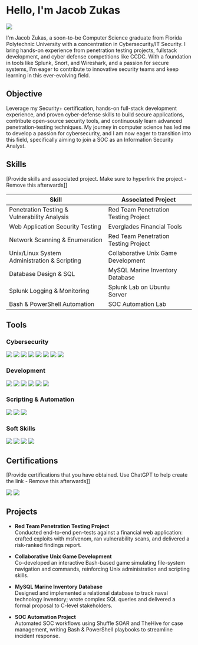 # Hello, I'm Jacob Zukas
<a href="https://linkedin.com"><img src="https://img.shields.io/badge/-LinkedIn-0072b1?&style=for-the-badge&logo=linkedin&logoColor=white" /></a>

I'm Jacob Zukas, a soon-to-be Computer Science graduate from Florida Polytechnic University with a concentration in Cybersecurity/IT Security. I bring hands-on experience from penetration testing projects, fullstack development, and cyber defense competitions like CCDC. With a foundation in tools like Splunk, Snort, and Wireshark, and a passion for secure systems, I'm eager to contribute to innovative security teams and keep learning in this ever-evolving field.

## Objective
Leverage my Security+ certification, hands-on full-stack development experience, and proven cyber-defense skills to build secure applications, contribute open-source security tools, and continuously learn advanced penetration-testing techniques. My journey in computer science has led me to develop a passion for cybersecurity, and I am now eager to transition into this field, specifically aiming to join a SOC as an Information Security Analyst.

## Skills
[Provide skills and associated project. Make sure to hyperlink the project - Remove this afterwards]]

| Skill                                         | Associated Project         |
|-----------------------------------------------|----------------------------|
| Penetration Testing & Vulnerability Analysis | Red Team Penetration Testing Project|
| Web Application Security Testing | Everglades Financial Tools|
| Network Scanning & Enumeration | Red Team Penetration Testing Project|
| Unix/Linux System Administration & Scripting | Collaborative Unix Game Development|
| Database Design & SQL | MySQL Marine Inventory Database|
| Splunk Logging & Monitoring | Splunk Lab on Ubuntu Server|
| Bash & PowerShell Automation | SOC Automation Lab|

## Tools

### Cybersecurity  
<div>
  <img src="https://img.shields.io/badge/-Security%2B-007EC6?&style=for-the-badge&logo=CompTIA&logoColor=white" />
  <img src="https://img.shields.io/badge/-Wireshark-1679A7?&style=for-the-badge&logo=Wireshark&logoColor=white" />
  <img src="https://img.shields.io/badge/-Penetration%20Testing-E74C3C?&style=for-the-badge&logo=Kali%20Linux&logoColor=white" />
  <img src="https://img.shields.io/badge/-Vulnerability%20Analysis-F39C12?&style=for-the-badge&logo=Nessus&logoColor=white" />
  <img src="https://img.shields.io/badge/-Threat%20Modeling-4D4D4D?&style=for-the-badge&logo=OWASP&logoColor=white" />
  <img src="https://img.shields.io/badge/-Incident%20Response-8E44AD?&style=for-the-badge&logo=TheHiveProject&logoColor=white" />
  <img src="https://img.shields.io/badge/-Risk%20Assessment-0A1931?&style=for-the-badge&logo=ISO&logoColor=white" />
  <img src="https://img.shields.io/badge/-Splunk-000000?&style=for-the-badge&logo=Splunk&logoColor=white" />
</div>

### Development  
<div>
  <img src="https://img.shields.io/badge/-HTML-E34F26?&style=for-the-badge&logo=HTML5&logoColor=white" />
  <img src="https://img.shields.io/badge/-CSS-1572B6?&style=for-the-badge&logo=CSS3&logoColor=white" />
  <img src="https://img.shields.io/badge/-JavaScript-F7DF1E?&style=for-the-badge&logo=JavaScript&logoColor=black" />
  <img src="https://img.shields.io/badge/-Python-3776AB?&style=for-the-badge&logo=Python&logoColor=white" />
  <img src="https://img.shields.io/badge/-SQL-003B57?&style=for-the-badge&logo=MySQL&logoColor=white" />
  <img src="https://img.shields.io/badge/-Docker-2496ED?&style=for-the-badge&logo=Docker&logoColor=white" />
</div>

### Scripting & Automation  
<div>
  <img src="https://img.shields.io/badge/-Bash-4EAA25?&style=for-the-badge&logo=GNU%20Bash&logoColor=white" />
  <img src="https://img.shields.io/badge/-PowerShell-5391FE?&style=for-the-badge&logo=PowerShell&logoColor=white" />
  <img src="https://img.shields.io/badge/-Splunk%20Scripting-FF5722?&style=for-the-badge&logo=Splunk&logoColor=white" />
</div>

### Soft Skills  
<div>
  <img src="https://img.shields.io/badge/-Communication-A05195?&style=for-the-badge&logo=Microsoft%20Teams&logoColor=white" />
  <img src="https://img.shields.io/badge/-Critical%20Thinking-2C3E50?&style=for-the-badge&logo=Brain&logoColor=white" />
  <img src="https://img.shields.io/badge/-Problem%20Solving-D35400?&style=for-the-badge&logo=Puzzle&logoColor=white" />
  <img src="https://img.shields.io/badge/-Team%20Oriented-2E86C1?&style=for-the-badge&logo=Slack&logoColor=white" />
</div>


## Certifications
[Provide certifications that you have obtained. Use ChatGPT to help create the link - Remove this afterwards]]
<div>
<img src="https://img.shields.io/badge/-Security%2B-FF0000?&style=for-the-badge&logo=CompTIA&logoColor=white" />
<img src="https://img.shields.io/badge/-CodePath%20Certification%20in%20Cybersecurity-21A0A0?&style=for-the-badge&logo=CodePath&logoColor=white" />
</div>

## Projects

- **Red Team Penetration Testing Project**  
  Conducted end-to-end pen-tests against a financial web application: crafted exploits with msfvenom, ran vulnerability scans, and delivered a risk-ranked findings report.

- **Collaborative Unix Game Development**  
  Co-developed an interactive Bash-based game simulating file-system navigation and commands, reinforcing Unix administration and scripting skills.

- **MySQL Marine Inventory Database**  
  Designed and implemented a relational database to track naval technology inventory; wrote complex SQL queries and delivered a formal proposal to C-level stakeholders.
  
- **SOC Automation Project**  
  Automated SOC workflows using Shuffle SOAR and TheHive for case management, writing Bash & PowerShell playbooks to streamline incident response.
